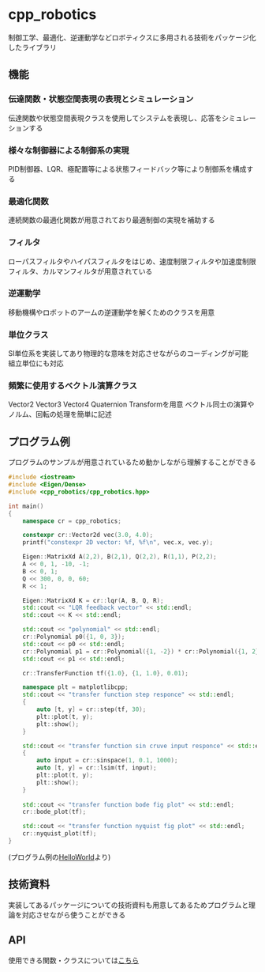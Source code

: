 # cpp_robotics

制御工学、最適化、逆運動学などロボティクスに多用される技術をパッケージ化したライブラリ

## 機能
### 伝達関数・状態空間表現の表現とシミュレーション
伝達関数や状態空間表現クラスを使用してシステムを表現し、応答をシミュレーションする

### 様々な制御器による制御系の実現
PID制御器、LQR、極配置等による状態フィードバック等により制御系を構成する

### 最適化関数
連続関数の最適化関数が用意されており最適制御の実現を補助する

### フィルタ
ローパスフィルタやハイパスフィルタをはじめ、速度制限フィルタや加速度制限フィルタ、カルマンフィルタが用意されている

### 逆運動学
移動機構やロボットのアームの逆運動学を解くためのクラスを用意

### 単位クラス
SI単位系を実装してあり物理的な意味を対応させながらのコーディングが可能  
組立単位にも対応

### 頻繁に使用するベクトル演算クラス
Vector2 Vector3 Vector4 Quaternion Transformを用意
ベクトル同士の演算やノルム、回転の処理を簡単に記述

## プログラム例
プログラムのサンプルが用意されているため動かしながら理解することができる

```cpp
#include <iostream>
#include <Eigen/Dense>
#include <cpp_robotics/cpp_robotics.hpp>

int main()
{
    namespace cr = cpp_robotics;

    constexpr cr::Vector2d vec(3.0, 4.0);
    printf("constexpr 2D vector: %f, %f\n", vec.x, vec.y);

    Eigen::MatrixXd A(2,2), B(2,1), Q(2,2), R(1,1), P(2,2);
    A << 0, 1, -10, -1;
    B << 0, 1;
    Q << 300, 0, 0, 60;
    R << 1;

    Eigen::MatrixXd K = cr::lqr(A, B, Q, R);
    std::cout << "LQR feedback vector" << std::endl;
    std::cout << K << std::endl;

    std::cout << "polynomial" << std::endl;
    cr::Polynomial p0({1, 0, 3});
    std::cout << p0 << std::endl;
    cr::Polynomial p1 = cr::Polynomial({1, -2}) * cr::Polynomial({1, 2});
    std::cout << p1 << std::endl;

    cr::TransferFunction tf({1.0}, {1, 1.0}, 0.01);

    namespace plt = matplotlibcpp;
    std::cout << "transfer function step responce" << std::endl;
    {
        auto [t, y] = cr::step(tf, 30);
        plt::plot(t, y);
        plt::show();
    }

    std::cout << "transfer function sin cruve input responce" << std::endl;
    {
        auto input = cr::sinspace(1, 0.1, 1000);
        auto [t, y] = cr::lsim(tf, input);
        plt::plot(t, y);
        plt::show();
    }
    
    std::cout << "transfer function bode fig plot" << std::endl;
    cr::bode_plot(tf);

    std::cout << "transfer function nyquist fig plot" << std::endl;
    cr::nyquist_plot(tf);
}
```
(プログラム例の[HelloWorld](example/hello_world.md)より)

## 技術資料
実装してあるパッケージについての技術資料も用意してあるためプログラムと理論を対応させながら使うことができる

## API
使用できる関数・クラスについては[こちら](api/api.md)